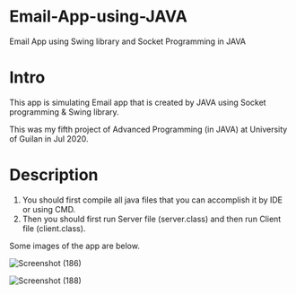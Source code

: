 # Email-App-using-JAVA
Email App using Swing library and Socket Programming in  JAVA

# Intro
This app is simulating Email app that is created by JAVA using Socket programming & Swing library.    
     
This was my fifth project of Advanced Programming (in JAVA) at University of Guilan in Jul 2020.

# Description
1. You should first compile all java files that you can accomplish it by IDE or using CMD.   
2. Then you should first run Server file (server.class) and then run Client file (client.class).    
    
    
           
Some images of the app are below.    
    
![Screenshot (186)](https://user-images.githubusercontent.com/62298323/178365234-5090f338-6665-4d56-ac96-6cdcad938d53.png)
      
![Screenshot (188)](https://user-images.githubusercontent.com/62298323/178365272-db490a93-b24b-4eac-bbd7-e15d38dd9350.png)
